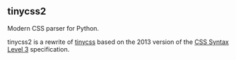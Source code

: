 tinycss2
--------

Modern CSS parser for Python.

tinycss2 is a rewrite of [tinycss](http://pythonhosted.org/tinycss/)
based on the 2013 version of the
[CSS Syntax Level 3](http://dev.w3.org/csswg/css-syntax/) specification.
